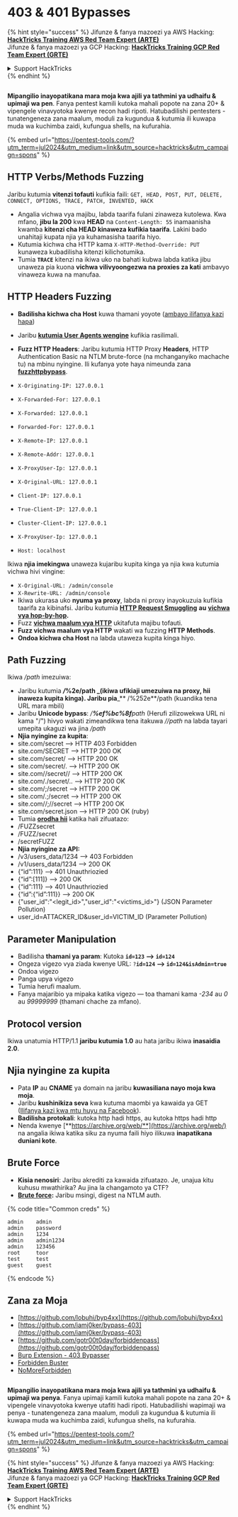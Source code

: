 # 403 & 401 Bypasses

{% hint style="success" %}
Jifunze & fanya mazoezi ya AWS Hacking:<img src="/.gitbook/assets/arte.png" alt="" data-size="line">[**HackTricks Training AWS Red Team Expert (ARTE)**](https://training.hacktricks.xyz/courses/arte)<img src="/.gitbook/assets/arte.png" alt="" data-size="line">\
Jifunze & fanya mazoezi ya GCP Hacking: <img src="/.gitbook/assets/grte.png" alt="" data-size="line">[**HackTricks Training GCP Red Team Expert (GRTE)**<img src="/.gitbook/assets/grte.png" alt="" data-size="line">](https://training.hacktricks.xyz/courses/grte)

<details>

<summary>Support HackTricks</summary>

* Angalia [**mpango wa usajili**](https://github.com/sponsors/carlospolop)!
* **Jiunge na** 💬 [**kikundi cha Discord**](https://discord.gg/hRep4RUj7f) au [**kikundi cha telegram**](https://t.me/peass) au **fuata** sisi kwenye **Twitter** 🐦 [**@hacktricks\_live**](https://twitter.com/hacktricks\_live)**.**
* **Shiriki mbinu za hacking kwa kuwasilisha PRs kwa** [**HackTricks**](https://github.com/carlospolop/hacktricks) na [**HackTricks Cloud**](https://github.com/carlospolop/hacktricks-cloud) github repos.

</details>
{% endhint %}

<figure><img src="../../.gitbook/assets/image (14) (1).png" alt=""><figcaption></figcaption></figure>

**Mipangilio inayopatikana mara moja kwa ajili ya tathmini ya udhaifu & upimaji wa pen**. Fanya pentest kamili kutoka mahali popote na zana 20+ & vipengele vinavyotoka kwenye recon hadi ripoti. Hatubadilishi pentesters - tunatengeneza zana maalum, moduli za kugundua & kutumia ili kuwapa muda wa kuchimba zaidi, kufungua shells, na kufurahia.

{% embed url="https://pentest-tools.com/?utm_term=jul2024&utm_medium=link&utm_source=hacktricks&utm_campaign=spons" %}

## HTTP Verbs/Methods Fuzzing

Jaribu kutumia **vitenzi tofauti** kufikia faili: `GET, HEAD, POST, PUT, DELETE, CONNECT, OPTIONS, TRACE, PATCH, INVENTED, HACK`

* Angalia vichwa vya majibu, labda taarifa fulani zinaweza kutolewa. Kwa mfano, **jibu la 200** kwa **HEAD** na `Content-Length: 55` inamaanisha kwamba **kitenzi cha HEAD kinaweza kufikia taarifa**. Lakini bado unahitaji kupata njia ya kuhamasisha taarifa hiyo.
* Kutumia kichwa cha HTTP kama `X-HTTP-Method-Override: PUT` kunaweza kubadilisha kitenzi kilichotumika.
* Tumia **`TRACE`** kitenzi na ikiwa uko na bahati kubwa labda katika jibu unaweza pia kuona **vichwa vilivyoongezwa na proxies za kati** ambavyo vinaweza kuwa na manufaa.

## HTTP Headers Fuzzing

* **Badilisha kichwa cha Host** kuwa thamani yoyote ([ambayo ilifanya kazi hapa](https://medium.com/@sechunter/exploiting-admin-panel-like-a-boss-fc2dd2499d31))
* Jaribu [**kutumia User Agents wengine**](https://github.com/danielmiessler/SecLists/blob/master/Fuzzing/User-Agents/UserAgents.fuzz.txt) kufikia rasilimali.
*   **Fuzz HTTP Headers**: Jaribu kutumia HTTP Proxy **Headers**, HTTP Authentication Basic na NTLM brute-force (na mchanganyiko machache tu) na mbinu nyingine. Ili kufanya yote haya nimeunda zana [**fuzzhttpbypass**](https://github.com/carlospolop/fuzzhttpbypass).

* `X-Originating-IP: 127.0.0.1`
* `X-Forwarded-For: 127.0.0.1`
* `X-Forwarded: 127.0.0.1`
* `Forwarded-For: 127.0.0.1`
* `X-Remote-IP: 127.0.0.1`
* `X-Remote-Addr: 127.0.0.1`
* `X-ProxyUser-Ip: 127.0.0.1`
* `X-Original-URL: 127.0.0.1`
* `Client-IP: 127.0.0.1`
* `True-Client-IP: 127.0.0.1`
* `Cluster-Client-IP: 127.0.0.1`
* `X-ProxyUser-Ip: 127.0.0.1`
* `Host: localhost`

Ikiwa **njia imekingwa** unaweza kujaribu kupita kinga ya njia kwa kutumia vichwa hivi vingine:

* `X-Original-URL: /admin/console`
* `X-Rewrite-URL: /admin/console`
* Ikiwa ukurasa uko **nyuma ya proxy**, labda ni proxy inayokuzuia kufikia taarifa za kibinafsi. Jaribu kutumia [**HTTP Request Smuggling**](../../pentesting-web/http-request-smuggling/) **au** [**vichwa vya hop-by-hop**](../../pentesting-web/abusing-hop-by-hop-headers.md)**.**
* Fuzz [**vichwa maalum vya HTTP**](special-http-headers.md) ukitafuta majibu tofauti.
* **Fuzz vichwa maalum vya HTTP** wakati wa fuzzing **HTTP Methods**.
* **Ondoa kichwa cha Host** na labda utaweza kupita kinga hiyo.

## Path **Fuzzing**

Ikiwa _/path_ imezuiwa:

* Jaribu kutumia _**/**_**%2e/path \_(ikiwa ufikiaji umezuiwa na proxy, hii inaweza kupita kinga). Jaribu pia**\_\*\* /%252e\*\*/path (kuandika tena URL mara mbili)
* Jaribu **Unicode bypass**: _/**%ef%bc%8f**path_ (Herufi zilizowekwa URL ni kama "/") hivyo wakati zimeandikwa tena itakuwa _//path_ na labda tayari umepita ukaguzi wa jina _/path_
* **Njia nyingine za kupita**:
* site.com/secret –> HTTP 403 Forbidden
* site.com/SECRET –> HTTP 200 OK
* site.com/secret/ –> HTTP 200 OK
* site.com/secret/. –> HTTP 200 OK
* site.com//secret// –> HTTP 200 OK
* site.com/./secret/.. –> HTTP 200 OK
* site.com/;/secret –> HTTP 200 OK
* site.com/.;/secret –> HTTP 200 OK
* site.com//;//secret –> HTTP 200 OK
* site.com/secret.json –> HTTP 200 OK (ruby)
* Tumia [**orodha hii**](https://github.com/danielmiessler/SecLists/blob/master/Fuzzing/Unicode.txt) katika hali zifuatazo:
* /FUZZsecret
* /FUZZ/secret
* /secretFUZZ
* **Njia nyingine za API:**
* /v3/users\_data/1234 --> 403 Forbidden
* /v1/users\_data/1234 --> 200 OK
* {“id”:111} --> 401 Unauthriozied
* {“id”:\[111]} --> 200 OK
* {“id”:111} --> 401 Unauthriozied
* {“id”:{“id”:111\}} --> 200 OK
* {"user\_id":"\<legit\_id>","user\_id":"\<victims\_id>"} (JSON Parameter Pollution)
* user\_id=ATTACKER\_ID\&user\_id=VICTIM\_ID (Parameter Pollution)

## **Parameter Manipulation**

* Badilisha **thamani ya param**: Kutoka **`id=123` --> `id=124`**
* Ongeza vigezo vya ziada kwenye URL: `?`**`id=124` —-> `id=124&isAdmin=true`**
* Ondoa vigezo
* Panga upya vigezo
* Tumia herufi maalum.
* Fanya majaribio ya mipaka katika vigezo — toa thamani kama _-234_ au _0_ au _99999999_ (thamani chache za mfano).

## **Protocol version**

Ikiwa unatumia HTTP/1.1 **jaribu kutumia 1.0** au hata jaribu ikiwa **inasaidia 2.0**.

## **Njia nyingine za kupita**

* Pata **IP** au **CNAME** ya domain na jaribu **kuwasiliana nayo moja kwa moja**.
* Jaribu **kushinikiza seva** kwa kutuma maombi ya kawaida ya GET ([Ilifanya kazi kwa mtu huyu na Facebook](https://medium.com/@amineaboud/story-of-a-weird-vulnerability-i-found-on-facebook-fc0875eb5125)).
* **Badilisha protokali**: kutoka http hadi https, au kutoka https hadi http
* Nenda kwenye [**https://archive.org/web/**](https://archive.org/web/) na angalia ikiwa katika siku za nyuma faili hiyo ilikuwa **inapatikana duniani kote**.

## **Brute Force**

* **Kisia nenosiri**: Jaribu akrediti za kawaida zifuatazo. Je, unajua kitu kuhusu mwathirika? Au jina la changamoto ya CTF?
* [**Brute force**](../../generic-methodologies-and-resources/brute-force.md#http-brute)**:** Jaribu msingi, digest na NTLM auth.

{% code title="Common creds" %}
```
admin    admin
admin    password
admin    1234
admin    admin1234
admin    123456
root     toor
test     test
guest    guest
```
{% endcode %}

## Zana za Moja

* [https://github.com/lobuhi/byp4xx](https://github.com/lobuhi/byp4xx)
* [https://github.com/iamj0ker/bypass-403](https://github.com/iamj0ker/bypass-403)
* [https://github.com/gotr00t0day/forbiddenpass](https://github.com/gotr00t0day/forbiddenpass)
* [Burp Extension - 403 Bypasser](https://portswigger.net/bappstore/444407b96d9c4de0adb7aed89e826122)
* [Forbidden Buster](https://github.com/Sn1r/Forbidden-Buster)
* [NoMoreForbidden](https://github.com/akinerk/NoMoreForbidden)

<figure><img src="../../.gitbook/assets/image (14) (1).png" alt=""><figcaption></figcaption></figure>

**Mipangilio inayopatikana mara moja kwa ajili ya tathmini ya udhaifu & upimaji wa penya**. Fanya upimaji kamili kutoka mahali popote na zana 20+ & vipengele vinavyotoka kwenye utafiti hadi ripoti. Hatubadilishi wapimaji wa penya - tunatengeneza zana maalum, moduli za kugundua & kutumia ili kuwapa muda wa kuchimba zaidi, kufungua shells, na kufurahia.

{% embed url="https://pentest-tools.com/?utm_term=jul2024&utm_medium=link&utm_source=hacktricks&utm_campaign=spons" %}

{% hint style="success" %}
Jifunze & fanya mazoezi ya AWS Hacking:<img src="/.gitbook/assets/arte.png" alt="" data-size="line">[**HackTricks Training AWS Red Team Expert (ARTE)**](https://training.hacktricks.xyz/courses/arte)<img src="/.gitbook/assets/arte.png" alt="" data-size="line">\
Jifunze & fanya mazoezi ya GCP Hacking: <img src="/.gitbook/assets/grte.png" alt="" data-size="line">[**HackTricks Training GCP Red Team Expert (GRTE)**<img src="/.gitbook/assets/grte.png" alt="" data-size="line">](https://training.hacktricks.xyz/courses/grte)

<details>

<summary>Support HackTricks</summary>

* Angalia [**mpango wa usajili**](https://github.com/sponsors/carlospolop)!
* **Jiunge na** 💬 [**kikundi cha Discord**](https://discord.gg/hRep4RUj7f) au [**kikundi cha telegram**](https://t.me/peass) au **fuata** sisi kwenye **Twitter** 🐦 [**@hacktricks\_live**](https://twitter.com/hacktricks\_live)**.**
* **Shiriki mbinu za udukuzi kwa kuwasilisha PRs kwa** [**HackTricks**](https://github.com/carlospolop/hacktricks) na [**HackTricks Cloud**](https://github.com/carlospolop/hacktricks-cloud) repos za github.

</details>
{% endhint %}
